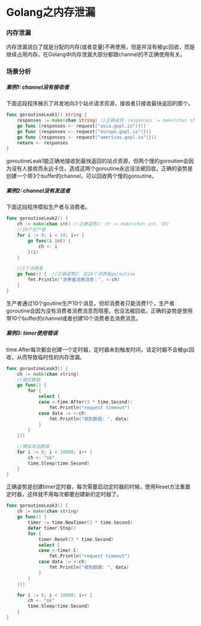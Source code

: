 # Golang之内存泄漏

### 内存泄漏

内存泄漏说白了就是分配的内存\(或者变量\)不再使用，但是并没有被gc回收，而是继续占用内存。在Golang中内存泄漏大部分都跟channel的不正确使用有关。

### 场景分析

##### 案例1: channel没有接收者

下面这段程序展示了并发地向3个站点请求资源，接收者只接收最快返回的那个。

```go
func goroutineLeak1() string {
	responses := make(chan string) //正确姿势：responses := make(chan string, 3)
	go func {responses <- request("asia.gopl.io")}()
	go func {responses <- request("europe.gopl.io")}()
	go func {responses <- request("americas.gopl.io")}()
	return <- responses
}
```

goroutineLeak1能正确地接收到最快返回的站点资源，但两个慢的goroutien会因为没有人接收而永远卡住，造成这两个goroutine永远没法被回收。正确的姿势是创建一个带3个buffer的channel，可以回收两个慢的goroutine。

##### 案例2: channel没有发送者

下面这段程序模拟生产者与消费者。

```go
func goroutineLeak2() {
	ch := make(chan int) //正确姿势1: ch := make(chan int, 10)
	//10个生产者
	for i := 0; i < 10; i++ {
		go func(i int) {
			ch <- i
		}(i)
	}

	//1个消费者 
	go func() {  //正确姿势2: 起10个消费者goroutine 
		fmt.Println("消费者消费消息：", <-ch) 
	}
}
```

生产者通过10个goutine生产10个消息，但却消费者只能消费1个，生产者goroutine会因为没有消费者消费消息而阻塞，也没法被回收。正确的姿势是使用带10个buffer的channel或者创建10个消费者去消费消息。

##### 案例3: timer使用错误

time.After每次都会创建一个定时器，定时器未到触发时间，该定时器不会被gc回收，从而导致临时性的内存泄漏。

```go
func goroutineLeak3() {
	ch := make(chan string)
	//接收数据
	go func() {
		for {
			select {
			case <-time.After(3 * time.Second):
				fmt.Println("request timeout")
			case data := <-ch:
				fmt.Println("收到数据: ", data)
			}
		}
	}()

	//模拟发送数据
	for i := 0; i < 10000; i++ {
		ch <- "ok"
		time.Sleep(time.Second)
	}
}
```

正确姿势是创建timer定时器，每次需要启动定时器的时候，使用Reset方法重置定时器，这样就不用每次都要创建新的定时器了。

```go
func goroutineLeak3() {
	ch := make(chan string)
	go func() {
		timer := time.NewTimer(3 * time.Second)
		defer timer.Stop()
		for {
			timer.Reset(3 * time.Second)
			select {
			case <-timer.C:
				fmt.Println("request timeout")
			case data := <-ch:
				fmt.Println("收到数据: ", data)
			}
		}
	}()

	for i := 0; i < 10000; i++ {
		ch <- "ok"
		time.Sleep(time.Second)
	}
}
```

